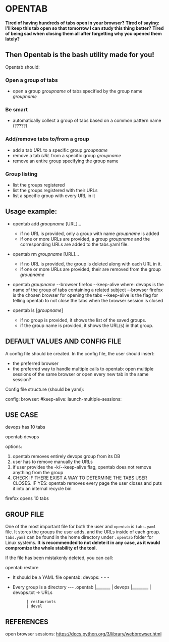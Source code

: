 # OPENTAB

**Tired of having hundreds of tabs open in your browser?** 
**Tired of saying: I'll keep this tab open so that tomorrow I can study this thing better?**
**Tired of being sad when closing them all after forgetting why you opened them lately?**

##  Then Opentab is the bash utility made for you!

Opentab should:

### Open a group of tabs
- open a group *groupname* of tabs specified by the group name *groupname*

### Be smart 
- automatically collect a group of tabs based on a common pattern name (?????)

### Add/remove tabs to/from a group
- add a tab *URL* to a specific group *groupname*
- remove a tab *URL* from a specific group *groupname*
- remove an entire group specifying the group name

### Group listing
- list the groups registered
- list the groups registered with their URLs
- list a specific group with every URL in it



## Usage example: 
 
- opentab add *groupname* [URL]...
  - if no URL is provided, only a group with name *groupname* is added
  - if one or more URLs are provided, a group *groupname* and the corresponding
    URLs are added to the tabs.yaml file.

- opentab rm *groupname* [URL]...
  - if no URL is provided, the group is deleted along with each URL in it.
  - if one or more URLs are provided, their are removed from the group *groupname*

- opentab *groupname* --browser firefox --keep-alive
  where:
    devops is the name of the group of tabs containing a related subject
    --browser firefox is the chosen browser for opening the tabs
    --keep-alive is the flag for telling opentab to not close the tabs when the browser session is closed

- opentab ls [*groupname*]
  - if no group is provided, it shows the list of the saved groups.
  - if the group name is provided, it shows the URL(s) in that group. 

## DEFAULT VALUES AND CONFIG FILE

A config file should be created. 
In the config file, the user should insert:
- the preferred browser
- the preferred way to handle multiple calls to opentab:
  open multiple sessions of the same browser or open every new tab in the same session?


Config file structure (should be yaml):

config:
  browser: 
  #keep-alive: 
  launch-multiple-sessions: 


## USE CASE

devops has 10 tabs

opentab devops 

options:
1. opentab removes entirely devops group from its DB
2. user has to remove manually the URLs
3. if user provides the -k/--keep-alive flag, opentab does not remove anything from the group
4. CHECK IF THERE EXIST A WAY TO DETERMINE THE TABS USER CLOSES. 
   IF YES: opentab removes every page the user closes and puts it into an internal recycle bin 

firefox opens 10 tabs

## GROUP FILE

One of the most important file for both the user and `opentab` is
`tabs.yaml` file. It stores the groups the user adds, and the URLs inside of each group.
`tabs.yaml` can be found in the home directory under `.opentab` folder for Linux systems.
**It is recommended to not delete it in any case, as it would compromize the whole stability of the tool.** 

If the file has been mistakenly deleted, you can call:

  opentab restore 


- It should be a YAML file
  opentab:
    devops:
      - 
      - 
      - 
    


- Every group is a directory
--- .opentab
    |_______
            | devops
            |________
                     | devops.txt -> URLs

            | restaurants
            | devel



## REFERENCES

open browser sessions: https://docs.python.org/3/library/webbrowser.html